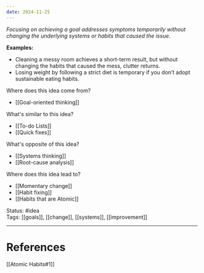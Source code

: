 ```yaml
---
date: 2024-11-25
---
```

_Focusing on achieving a goal addresses symptoms temporarily without changing the underlying systems or habits that caused the issue._

**Examples:**
- Cleaning a messy room achieves a short-term result, but without changing the habits that caused the mess, clutter returns.
- Losing weight by following a strict diet is temporary if you don’t adopt sustainable eating habits.

Where does this idea come from?  
- [[Goal-oriented thinking]]

What's similar to this idea?  
- [[To-do Lists]]
- [[Quick fixes]]

What's opposite of this idea?  
- [[Systems thinking]]
- [[Root-cause analysis]]

Where does this idea lead to?  
- [[Momentary change]]
- [[Habit fixing]]
- [[Habits that are Atomic]]

Status: #idea  
Tags: [[goals]], [[change]], [[systems]], [[improvement]]

---
# References
[[Atomic Habits#1]]